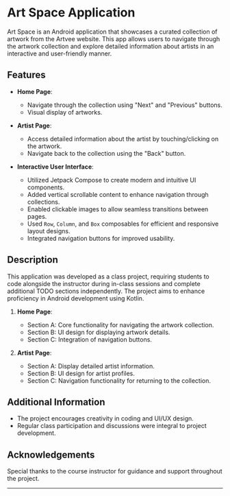 # Art Space Application

Art Space is an Android application that showcases a curated collection of artwork from the Artvee website. This app allows users to navigate through the artwork collection and explore detailed information about artists in an interactive and user-friendly manner.

## Features

- **Home Page**:
  - Navigate through the collection using "Next" and "Previous" buttons.
  - Visual display of artworks.

- **Artist Page**:
  - Access detailed information about the artist by touching/clicking on the artwork.
  - Navigate back to the collection using the "Back" button.

- **Interactive User Interface**:
  - Utilized Jetpack Compose to create modern and intuitive UI components.
  - Added vertical scrollable content to enhance navigation through collections.
  - Enabled clickable images to allow seamless transitions between pages.
  - Used `Row`, `Column`, and `Box` composables for efficient and responsive layout designs.
  - Integrated navigation buttons for improved usability.

## Description

This application was developed as a class project, requiring students to code alongside the instructor during in-class sessions and complete additional TODO sections independently. The project aims to enhance proficiency in Android development using Kotlin.


1. **Home Page**:
   - Section A: Core functionality for navigating the artwork collection.
   - Section B: UI design for displaying artwork details.
   - Section C: Integration of navigation buttons.

2. **Artist Page**:
   - Section A: Display detailed artist information.
   - Section B: UI design for artist profiles.
   - Section C: Navigation functionality for returning to the collection.

## Additional Information

- The project encourages creativity in coding and UI/UX design.
- Regular class participation and discussions were integral to project development.

## Acknowledgements

Special thanks to the course instructor for guidance and support throughout the project.

---

